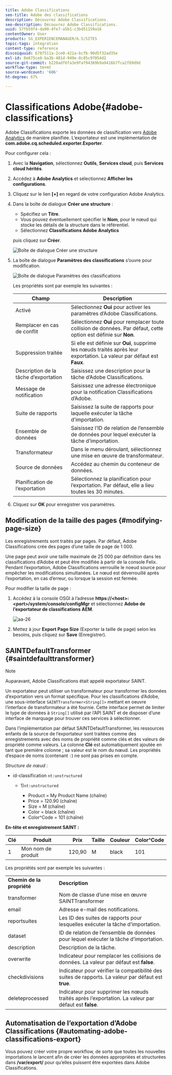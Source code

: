```yaml
---
title: Adobe Classifications
seo-title: Adobe des classifications
description: Découvrez Adobe Classifications.
seo-description: Découvrez Adobe Classifications.
uuid: 57fb59f4-da90-4fe7-a5b1-c3bd51159a16
contentOwner: User
products: SG_EXPERIENCEMANAGER/6.5/SITES
topic-tags: integration
content-type: reference
discoiquuid: 6787511a-2ce0-421a-bcfb-90d5f32ad35e
exl-id: 0e675ce8-ba3b-481d-949e-0c85c97054d2
source-git-commit: b220adf6fa3e9faf94389b9a9416b7fca2f89d9d
workflow-type: tm+mt
source-wordcount: '606'
ht-degree: 67%

---
```


# Classifications Adobe{#adobe-classifications}

Adobe Classifications exporte les données de classification vers [Adobe Analytics](/help/sites-administering/adobeanalytics.md) de manière planifiée. L’exportateur est une implémentation de **com.adobe.cq.scheduled.exporter.Exporter**.

Pour configurer cela :

1. Avec la **Navigation**, sélectionnez **Outils**, **Services cloud**, puis **Services cloud hérités**.
1. Accédez à **Adobe Analytics** et sélectionnez **Afficher les configurations**.
1. Cliquez sur le lien **[+]** en regard de votre configuration Adobe Analytics.

1. Dans la boîte de dialogue **Créer une structure** :

   * Spécifiez un **Titre**.
   * Vous pouvez éventuellement spécifier le **Nom**, pour le nœud qui stocke les détails de la structure dans le référentiel.
   * Sélectionnez **Classifications Adobe Analytics**

   puis cliquez sur **Créer**.

   ![Boîte de dialogue Créer une structure](assets/aa-25.png)

1. La boîte de dialogue **Paramètres des classifications** s’ouvre pour modification.

   ![Boîte de dialogue Paramètres des classifications](assets/aa-classifications-settings.png)

   Les propriétés sont par exemple les suivantes :

   | **Champ** | **Description** |
   |---|---|
   | Activé | Sélectionnez **Oui** pour activer les paramètres d’Adobe Classifications. |
   | Remplacer en cas de conflit | Sélectionnez **Oui** pour remplacer toute collision de données. Par défaut, cette option est définie sur **Non**. |
   | Suppression traitée | Si elle est définie sur **Oui**, supprime les nœuds traités après leur exportation. La valeur par défaut est **Faux**. |
   | Description de la tâche d’exportation | Saisissez une description pour la tâche d’Adobe Classifications. |
   | Message de notification | Saisissez une adresse électronique pour la notification Classifications d’Adobe. |
   | Suite de rapports | Saisissez la suite de rapports pour laquelle exécuter la tâche d’importation. |
   | Ensemble de données | Saisissez l’ID de relation de l’ensemble de données pour lequel exécuter la tâche d’importation. |
   | Transformateur | Dans le menu déroulant, sélectionnez une mise en œuvre de transformateur. |
   | Source de données | Accédez au chemin du conteneur de données. |
   | Planification de l’exportation | Sélectionnez la planification pour l’exportation. Par défaut, elle a lieu toutes les 30 minutes. |

1. Cliquez sur **OK** pour enregistrer vos paramètres.

## Modification de la taille des pages {#modifying-page-size}

Les enregistrements sont traités par pages. Par défaut, Adobe Classifications crée des pages d’une taille de page de 1 000.

Une page peut avoir une taille maximale de 25 000 par définition dans les classifications d’Adobe et peut être modifiée à partir de la console Felix. Pendant l’exportation, Adobe Classifications verrouille le noeud source pour empêcher les modifications simultanées. Le nœud est déverrouillé après l’exportation, en cas d’erreur, ou lorsque la session est fermée.

Pour modifier la taille de page :

1. Accédez à la console OSGI à l’adresse **https://&lt;host>:&lt;port>/system/console/configMgr** et sélectionnez **Adobe de l’exportateur de classifications AEM**.

   ![aa-26](assets/aa-26.png)

1. Mettez à jour **Export Page Size** (Exporter la taille de page) selon les besoins, puis cliquez sur **Save** (Enregistrer).

## SAINTDefaultTransformer {#saintdefaulttransformer}

>[!NOTE]
>
>Auparavant, Adobe Classifications était appelé exportateur SAINT.

Un exportateur peut utiliser un transformateur pour transformer les données d’exportation vers un format spécifique. Pour les classifications d’Adobe, une sous-interface `SAINTTransformer<String[]>` mettant en oeuvre l’interface de transformateur a été fournie. Cette interface permet de limiter le type de données à `String[]` utilisé par l’API SAINT et de disposer d’une interface de marquage pour trouver ces services à sélectionner.

Dans l’implémentation par défaut SAINTDefaultTransformer, les ressources enfants de la source de l’exportateur sont traitées comme des enregistrements avec des noms de propriété comme clés et des valeurs de propriété comme valeurs. La colonne **Clé** est automatiquement ajoutée en tant que première colonne ; sa valeur est le nom du nœud. Les propriétés d’espace de noms (contenant `:`) ne sont pas prises en compte.

*Structure de nœud :*

* id-classification `nt:unstructured`

   * 1)`nt:unstructured`

      * Product = My Product Name (chaîne)
      * Price = 120.90 (chaîne)
      * Size = M (chaîne)
      * Color = black (chaîne)
      * Color^Code = 101 (chaîne)

**En-tête et enregistrement SAINT :**

| **Clé** | **Produit** | **Prix** | **Taille** | **Couleur** | **Color^Code** |
|---|---|---|---|---|---|
| 1 | Mon nom de produit | 120,90 | M | black | 101 |

Les propriétés sont par exemple les suivantes :

<table>
 <tbody>
  <tr>
   <td><strong>Chemin de la propriété</strong></td>
   <td><strong>Description</strong></td>
  </tr>
  <tr>
   <td>transformer</td>
   <td>Nom de classe d’une mise en œuvre SAINTTransformer</td>
  </tr>
  <tr>
   <td>email</td>
   <td>Adresse e-mail des notifications.</td>
  </tr>
  <tr>
   <td>reportsuites</td>
   <td>Les ID des suites de rapports pour lesquelles exécuter la tâche d’importation. </td>
  </tr>
  <tr>
   <td>dataset</td>
   <td>ID de relation de l’ensemble de données pour lequel exécuter la tâche d’importation. </td>
  </tr>
  <tr>
   <td>description</td>
   <td>Description de la tâche. <br /> </td>
  </tr>
  <tr>
   <td>overwrite</td>
   <td>Indicateur pour remplacer les collisions de données. La valeur par défaut est <strong>false</strong>.</td>
  </tr>
  <tr>
   <td>checkdivisions</td>
   <td>Indicateur pour vérifier la compatibilité des suites de rapports. La valeur par défaut est <strong>true</strong>.</td>
  </tr>
  <tr>
   <td>deleteprocessed</td>
   <td>Indicateur pour supprimer les nœuds traités après l’exportation. La valeur par défaut est <strong>false</strong>.</td>
  </tr>
 </tbody>
</table>

## Automatisation de l’exportation d’Adobe Classifications  {#automating-adobe-classifications-export}

Vous pouvez créer votre propre workflow, de sorte que toutes les nouvelles importations le lancent afin de créer les données appropriées et structurées dans **/var/export/** pour qu’elles puissent être exportées dans Adobe Classifications.

